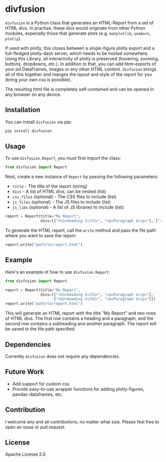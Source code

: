 # divfusion

`divfusion` is a Python class that generates an HTML-Report from a set of HTML divs. In practise, these divs would
originate from other Python modules, especially those that generate plots (e.g. `matplotlib`, `seaborn`, `plotly`).

If used with plotly, this closes between a single-figure plotly export and a full-fledged plotly-dash server, which
needs to be hosted somewhere. Using this Library, all interactivity of plotly is preserved (hovering, zooming, buttons,
dropdowns, etc.). In addition to that, you can add html-exports of your pd.DataFrames, images or any other HTML content.
`divfusion` brings all of this together and manges the layout and style of the report for you (bring your own css is
possible).

The resulting html file is completely self-contained and can be opened in any browser on any device.

## Installation

You can install `divfusion` via pip:

```bash
pip install divfusion
```

## Usage

To use `divfusion.Report`, you must first import the class:

```python
from divfusion import Report
```

Next, create a new instance of `Report` by passing the following parameters:

* `title` - The title of the report (string)
* `divs` - A list of HTML divs, can be nested (list)
* `css_files` (optional) - The CSS files to include (list)
* `js_files` (optional) - The JS files to include (list)
* `js_libs` (optional) - A list of JS libraries to include (list)

```python
report = Report(title="My Report",
                divs=[["<h1>Heading 1</h1>", "<p>Paragraph 1</p>"], ["<h2>Heading 2</h2>", "<p>Paragraph 2</p>"]])
```

To generate the HTML report, call the `write` method and pass the file path where you want to save the report:

```python
report.write("path/to/report.html")
```

## Example

Here's an example of how to use `divfusion.Report`:

```python
from divfusion import Report

report = Report(title="My Report",
                divs=[["<h1>Heading 1</h1>", "<p>Paragraph 1</p>"],
                      ["<h2>Heading 2</h2>", "<p>Paragraph 2</p>"]])
report.write("path/to/report.html")
```

This will generate an HTML report with the title "My Report" and two rows of HTML divs. The first row contains a heading
and a paragraph, and the second row contains a subheading and another paragraph. The report will be saved to the file
path specified.

## Dependencies

Currently `divfusion` does not require any dependencies.

## Future Work

- Add support for custom css
- Provide easy-to-use wrapper functions for adding plotly-figures, pandas-dataframes, etc.

## Contribution

I welcome any and all contributions, no matter what size. Please feel free to open an issue or pull request.

## License

Apache License 2.0